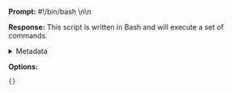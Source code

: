 **Prompt:**
#!/bin/bash \n\n

**Response:**
This script is written in Bash and will execute a set of commands.

<details><summary>Metadata</summary>

- Duration: 1003 ms
- Datetime: 2023-09-16T09:43:49.047150
- Model: gpt-3.5-turbo-0613

</details>

**Options:**
```json
{}
```

